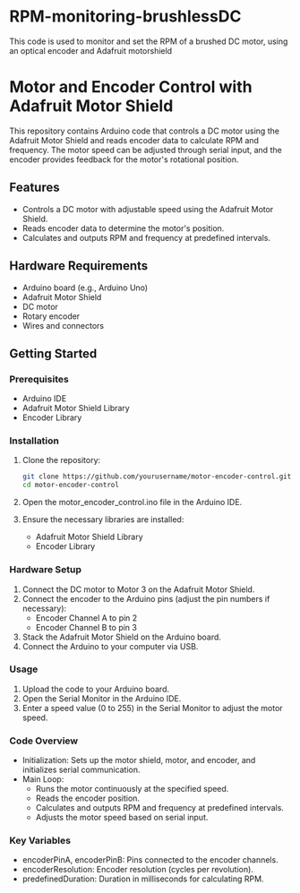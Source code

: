 # RPM-monitoring-brushlessDC
This code is used to monitor and set the RPM of a brushed DC motor, using an optical encoder and Adafruit motorshield

# Motor and Encoder Control with Adafruit Motor Shield

This repository contains Arduino code that controls a DC motor using the Adafruit Motor Shield and reads encoder data to calculate RPM and frequency. The motor speed can be adjusted through serial input, and the encoder provides feedback for the motor's rotational position.

## Features

- Controls a DC motor with adjustable speed using the Adafruit Motor Shield.
- Reads encoder data to determine the motor's position.
- Calculates and outputs RPM and frequency at predefined intervals.

## Hardware Requirements

- Arduino board (e.g., Arduino Uno)
- Adafruit Motor Shield
- DC motor
- Rotary encoder
- Wires and connectors

## Getting Started

### Prerequisites

- Arduino IDE
- Adafruit Motor Shield Library
- Encoder Library

### Installation

1. Clone the repository:
   ```sh
   git clone https://github.com/yourusername/motor-encoder-control.git
   cd motor-encoder-control

2. Open the motor_encoder_control.ino file in the Arduino IDE.

3. Ensure the necessary libraries are installed:

    - Adafruit Motor Shield Library
   - Encoder Library


### Hardware Setup
1. Connect the DC motor to Motor 3 on the Adafruit Motor Shield.
2. Connect the encoder to the Arduino pins (adjust the pin numbers if necessary):
    - Encoder Channel A to pin 2
    - Encoder Channel B to pin 3
3. Stack the Adafruit Motor Shield on the Arduino board.
4. Connect the Arduino to your computer via USB.


### Usage
1. Upload the code to your Arduino board.
2. Open the Serial Monitor in the Arduino IDE.
3. Enter a speed value (0 to 255) in the Serial Monitor to adjust the motor speed.

### Code Overview
- Initialization: Sets up the motor shield, motor, and encoder, and initializes serial communication.
- Main Loop:
   - Runs the motor continuously at the specified speed.
   - Reads the encoder position.
   - Calculates and outputs RPM and frequency at predefined intervals.
   - Adjusts the motor speed based on serial input.

### Key Variables
- encoderPinA, encoderPinB: Pins connected to the encoder channels.
- encoderResolution: Encoder resolution (cycles per revolution).
- predefinedDuration: Duration in milliseconds for calculating RPM.
